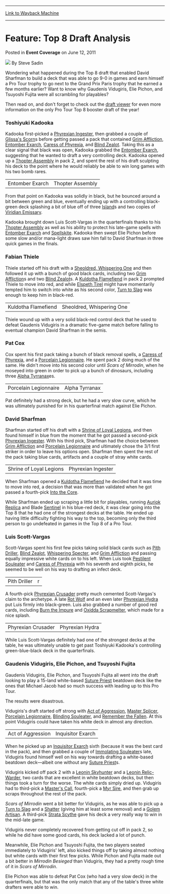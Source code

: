 
---
[Link to Wayback Machine](https://web.archive.org/web/20160909092940/http://magic.wizards.com/en/articles/archive/event-coverage/feature-top-8-draft-analysis-2011-06-12-0)

[_metadata_:author]:- "Steve Sadin"
[_metadata_:description]:- "Wondering what happened during the Top 8 draft that enabled David Sharfman to build a deck that was able to go 9-0 in games and earn himself a Pro Tour trophy to go next to the Grand Prix Paris trophy that he earned a few months earlier? Want to know why Gaudenis Vidugiris, Elie Pichon, and Tsuyoshi Fujita were all scrambling for playables?"
[_metadata_:generator]:- "Drupal 7 (http://drupal.org)"
[_metadata_:node]:- "506681"
[_metadata_:publish_date]:- "2011-06-12"
[_metadata_:source]:- "div-main-content"
[_metadata_:title]:- "Feature: Top 8 Draft Analysis"
[_metadata_:wayback_capture_timestamp]:- "2016-09-09 09:29:40"
[_metadata_:wayback_raw_url]:- "https://web.archive.org/web/20160909092940id_/http://magic.wizards.com/en/articles/archive/event-coverage/feature-top-8-draft-analysis-2011-06-12-0"
[_metadata_:wayback_url]:- "http://magic.wizards.com/en/articles/archive/event-coverage/feature-top-8-draft-analysis-2011-06-12-0"
---


Feature: Top 8 Draft Analysis
=============================



 Posted in **Event Coverage**
 on June 12, 2011 






![](https://media.magic.wizards.com/styles/auth_small/public/images/person/authorpic_SteveSadin.jpg)
By Steve Sadin











Wondering what happened during the Top 8 draft that enabled David Sharfman to build a deck that was able to go 9-0 in games and earn himself a Pro Tour trophy to go next to the Grand Prix Paris trophy that he earned a few months earlier? Want to know why Gaudenis Vidugiris, Elie Pichon, and Tsuyoshi Fujita were all scrambling for playables?

Then read on, and don't forget to check out the [draft viewer](http://gatherer.wizards.com/magic/draftools/draftviewer.asp?draftid=6_12_2011_1&player=5&pack=1&pick=1&showpick=false) for even more information on the only Pro Tour Top 8 booster draft of the year!

### Toshiyuki Kadooka

Kadooka first-picked a [Phyrexian Ingester](http://gatherer.wizards.com/Pages/Card/Details.aspx?name=Phyrexian+Ingester), then grabbed a couple of [Glissa's Scorn](http://gatherer.wizards.com/Pages/Card/Details.aspx?name=Glissa%27s+Scorn)s before getting passed a pack that contained [Grim Affliction](http://gatherer.wizards.com/Pages/Card/Details.aspx?name=Grim+Affliction), [Entomber Exarch](http://gatherer.wizards.com/Pages/Card/Details.aspx?name=Entomber+Exarch), [Caress of Phyrexia](http://gatherer.wizards.com/Pages/Card/Details.aspx?name=Caress+of+Phyrexia), and [Blind Zealot](http://gatherer.wizards.com/Pages/Card/Details.aspx?name=Blind+Zealot). Taking this as a clear signal that black was open, Kadooka grabbed the [Entomber Exarch](http://gatherer.wizards.com/Pages/Card/Details.aspx?name=Entomber+Exarch), suggesting that he wanted to draft a very controlling deck. Kadooka opened up a [Thopter Assembly](http://gatherer.wizards.com/Pages/Card/Details.aspx?name=Thopter+Assembly) in pack 2, and spent the rest of his draft sculpting his deck to the point where he would reliably be able to win long games with his two bomb rares.



|  |  |
| --- | --- |
| Entomber Exarch | Thopter Assembly |

From that point on Kadooka was solidly in black, but he bounced around a bit between green and blue, eventually ending up with a controlling black-green deck splashing a bit of blue off of three [Island](http://gatherer.wizards.com/Pages/Card/Details.aspx?name=Island)s and two copies of [Viridian Emissary](http://gatherer.wizards.com/Pages/Card/Details.aspx?name=Viridian+Emissary).

Kadooka brought down Luis Scott-Vargas in the quarterfinals thanks to his [Thopter Assembly](http://gatherer.wizards.com/Pages/Card/Details.aspx?name=Thopter+Assembly) as well as his ability to protect his late-game spells with [Entomber Exarch](http://gatherer.wizards.com/Pages/Card/Details.aspx?name=Entomber+Exarch) and [Spellskite](http://gatherer.wizards.com/Pages/Card/Details.aspx?name=Spellskite). Kadooka then swept Elie Pichon before some slow and/or mana-light draws saw him fall to David Sharfman in three quick games in the finals.

### Fabian Thiele

Thiele started off his draft with a [Sheoldred, Whispering One](http://gatherer.wizards.com/Pages/Card/Details.aspx?name=Sheoldred%2C+Whispering+One) and then followed it up with a bunch of good black cards, including two [Grim Affliction](http://gatherer.wizards.com/Pages/Card/Details.aspx?name=Grim+Affliction)s and two [Blind Zealot](http://gatherer.wizards.com/Pages/Card/Details.aspx?name=Blind+Zealot)s. A [Kuldotha Flamefiend](http://gatherer.wizards.com/Pages/Card/Details.aspx?name=Kuldotha+Flamefiend) in pack 2 prompted Thiele to move into red, and while [Elspeth Tirel](http://gatherer.wizards.com/Pages/Card/Details.aspx?name=Elspeth+Tirel) might have momentarily tempted him to switch into white as his second color, [Turn to Slag](http://gatherer.wizards.com/Pages/Card/Details.aspx?name=Turn+to+Slag) was enough to keep him in black-red.



|  |  |
| --- | --- |
| Kuldotha Flamefiend | Sheoldred, Whispering One |

Thiele wound up with a very solid black-red control deck that he used to defeat Gaudenis Vidugiris in a dramatic five-game match before falling to eventual champion David Sharfman in the semis.

### Pat Cox

Cox spent his first pack taking a bunch of black removal spells, a [Caress of Phyrexia](http://gatherer.wizards.com/Pages/Card/Details.aspx?name=Caress+of+Phyrexia), and a [Porcelain Legionnaire](http://gatherer.wizards.com/Pages/Card/Details.aspx?name=Porcelain+Legionnaire). He spent pack 2 doing much of the same. He didn't move into his second color until *Scars of Mirrodin*, when he moseyed into green in order to pick up a bunch of dinosaurs, including three [Alpha Tyrranax](http://gatherer.wizards.com/Pages/Card/Details.aspx?name=Alpha+Tyrranax)es.



|  |  |
| --- | --- |
| Porcelain Legionnaire | Alpha Tyrranax |

Pat definitely had a strong deck, but he had a very slow curve, which he was ultimately punished for in his quarterfinal match against Elie Pichon.

### David Sharfman

Sharfman started off his draft with a [Shrine of Loyal Legions](http://gatherer.wizards.com/Pages/Card/Details.aspx?name=Shrine+of+Loyal+Legions), and then found himself in blue from the moment that he got passed a second-pick [Phyrexian Ingester](http://gatherer.wizards.com/Pages/Card/Details.aspx?name=Phyrexian+Ingester). With his third pick, Sharfman had the choice between [Grim Affliction](http://gatherer.wizards.com/Pages/Card/Details.aspx?name=Grim+Affliction) and [Porcelain Legionnaire](http://gatherer.wizards.com/Pages/Card/Details.aspx?name=Porcelain+Legionnaire) and ultimately chose the 3/1 first striker in order to leave his options open. Sharfman then spent the rest of the pack taking blue cards, artifacts and a couple of stray white cards.



|  |  |
| --- | --- |
| Shrine of Loyal Legions | Phyrexian Ingester |

When Sharfman opened a [Kuldotha Flamefiend](http://gatherer.wizards.com/Pages/Card/Details.aspx?name=Kuldotha+Flamefiend) he decided that it was time to move into red, a decision that was more than validated when he got passed a fourth-pick [Into the Core](http://gatherer.wizards.com/Pages/Card/Details.aspx?name=Into+the+Core).

While Sharfman ended up scraping a little bit for playables, running [Auriok Replica](http://gatherer.wizards.com/Pages/Card/Details.aspx?name=Auriok+Replica) and Blade [Sentinel](http://gatherer.wizards.com/Pages/Card/Details.aspx?name=Sentinel) in his blue-red deck, it was clear going into the Top 8 that he had one of the strongest decks at the table. He ended up having little difficulty fighting his way to the top, becoming only the third person to go undefeated in games in the Top 8 of a Pro Tour.

### Luis Scott-Vargas

Scott-Vargas spent his first few picks taking solid black cards such as [Pith Driller](http://gatherer.wizards.com/Pages/Card/Details.aspx?name=Pith+Driller), [Blind Zealot](http://gatherer.wizards.com/Pages/Card/Details.aspx?name=Blind+Zealot), [Whispering Specter](http://gatherer.wizards.com/Pages/Card/Details.aspx?name=Whispering+Specter), and [Grim Affliction](http://gatherer.wizards.com/Pages/Card/Details.aspx?name=Grim+Affliction) and passing equally impressive white cards on to his left. When Luis took [Pestilent Souleater](http://gatherer.wizards.com/Pages/Card/Details.aspx?name=Pestilent+Souleater) and [Caress of Phyrexia](http://gatherer.wizards.com/Pages/Card/Details.aspx?name=Caress+of+Phyrexia) with his seventh and eighth picks, he seemed to be well on his way to drafting an infect deck.



|  |  |
| --- | --- |
| Pith Driller | r |

A fourth-pick [Phyrexian Crusader](http://gatherer.wizards.com/Pages/Card/Details.aspx?name=Phyrexian+Crusader) pretty much cemented Scott-Vargas's claim to the archetype. A late [Rot Wolf](http://gatherer.wizards.com/Pages/Card/Details.aspx?name=Rot+Wolf) and an even later [Phyrexian Hydra](http://gatherer.wizards.com/Pages/Card/Details.aspx?name=Phyrexian+Hydra) put Luis firmly into black-green. Luis also grabbed a number of good red cards, including [Burn the Impure](http://gatherer.wizards.com/Pages/Card/Details.aspx?name=Burn+the+Impure) and [Oxidda Scrapmelter](http://gatherer.wizards.com/Pages/Card/Details.aspx?name=Oxidda+Scrapmelter), which made for a nice splash.



|  |  |
| --- | --- |
| Phyrexian Crusader | Phyrexian Hydra |

While Luis Scott-Vargas definitely had one of the strongest decks at the table, he was ultimately unable to get past Toshiyuki Kadooka's controlling green-blue-black deck in the quarterfinals.

### Gaudenis Vidugiris, Elie Pichon, and Tsuyoshi Fujita

Gaudenis Vidugiris, Elie Pichon, and Tsuyoshi Fujita all went into the draft looking to play a 15-land white-based [Suture Priest](http://gatherer.wizards.com/Pages/Card/Details.aspx?name=Suture+Priest) beatdown deck like the ones that Michael Jacob had so much success with leading up to this Pro Tour.

The results were disastrous.

Vidugiris's draft started off strong with [Act of Aggression](http://gatherer.wizards.com/Pages/Card/Details.aspx?name=Act+of+Aggression), [Master Splicer](http://gatherer.wizards.com/Pages/Card/Details.aspx?name=Master+Splicer), [Porcelain Legionnaire](http://gatherer.wizards.com/Pages/Card/Details.aspx?name=Porcelain+Legionnaire), [Blinding Souleater](http://gatherer.wizards.com/Pages/Card/Details.aspx?name=Blinding+Souleater), and [Remember the Fallen](http://gatherer.wizards.com/Pages/Card/Details.aspx?name=Remember+the+Fallen). At this point Vidugiris could have taken his white deck in almost any direction.



|  |  |
| --- | --- |
| Act of Aggression | Inquisitor Exarch |

When he picked up an [Inquisitor Exarch](http://gatherer.wizards.com/Pages/Card/Details.aspx?name=Inquisitor+Exarch) sixth (because it was the best card in the pack), and then grabbed a couple of [Immolating Souleater](http://gatherer.wizards.com/Pages/Card/Details.aspx?name=Immolating+Souleater)s late, Vidugiris found himself well on his way towards drafting a white-based beatdown deck—albeit one without any [Suture Priest](http://gatherer.wizards.com/Pages/Card/Details.aspx?name=Suture+Priest)s.

Vidugiris kicked off pack 2 with a [Leonin Skyhunter](http://gatherer.wizards.com/Pages/Card/Details.aspx?name=Leonin+Skyhunter) and a [Leonin Relic-Warder](http://gatherer.wizards.com/Pages/Card/Details.aspx?name=Leonin+Relic-Warder), two cards that are excellent in white beatdown decks, but then things took a turn for the worse. The white cards simply dried up. Vidugiris had to third-pick a [Master's Call](http://gatherer.wizards.com/Pages/Card/Details.aspx?name=Master%27s+Call), fourth-pick a [Myr Sire](http://gatherer.wizards.com/Pages/Card/Details.aspx?name=Myr+Sire), and then grab up scraps throughout the rest of the pack.

*Scars of Mirrodin* went a bit better for Vidugiris, as he was able to pick up a [Turn to Slag](http://gatherer.wizards.com/Pages/Card/Details.aspx?name=Turn+to+Slag) and a [Shatter](http://gatherer.wizards.com/Pages/Card/Details.aspx?name=Shatter) (giving him at least some removal) and a [Golem Artisan](http://gatherer.wizards.com/Pages/Card/Details.aspx?name=Golem+Artisan). A third-pick [Strata Scythe](http://gatherer.wizards.com/Pages/Card/Details.aspx?name=Strata+Scythe) gave his deck a very really way to win in the mid-late game.

Vidugiris never completely recovered from getting cut off in pack 2, so while he did have some good cards, his deck lacked a lot of punch.

Meanwhile, Elie Pichon and Tsuyoshi Fujita, the two players seated immediately to Vidugiris' left, also kicked things off by taking almost nothing but white cards with their first few picks. While Pichon and Fujita made out a bit better in *Mirrodin Besieged* than Vidugiris, they had a pretty rough time of it in *Scars of Mirrodin*.

Elie Pichon was able to defeat Pat Cox (who had a very slow deck) in the quarterfinals, but that was the only match that any of the table's three white drafters were able to win.







